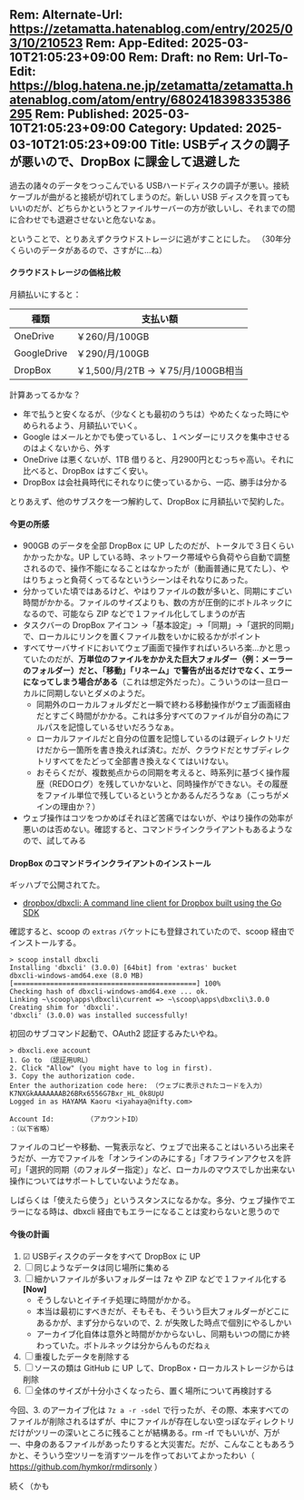 Rem: Alternate-Url: https://zetamatta.hatenablog.com/entry/2025/03/10/210523
Rem: App-Edited: 2025-03-10T21:05:23+09:00
Rem: Draft: no
Rem: Url-To-Edit: https://blog.hatena.ne.jp/zetamatta/zetamatta.hatenablog.com/atom/entry/6802418398335386295
Rem: Published: 2025-03-10T21:05:23+09:00
Category:
Updated: 2025-03-10T21:05:23+09:00
Title: USBディスクの調子が悪いので、DropBox に課金して退避した
---
過去の諸々のデータをつっこんでいる USBハードディスクの調子が悪い。接続ケーブルが曲がると接続が切れてしまうのだ。新しい USB ディスクを買ってもいいのだが、どちらかというとファイルサーバーの方が欲しいし、それまでの間に合わせでも退避させないと危ないなぁ。

ということで、とりあえずクラウドストレージに逃がすことにした。
（30年分くらいのデータがあるので、さすがに…ね）

#### クラウドストレージの価格比較

月額払いにすると：

| 種類 | 支払い額 
|-----|-----
| OneDrive | ￥260/月/100GB
| GoogleDrive | ￥290/月/100GB
| DropBox |￥1,500/月/2TB  → ￥75/月/100GB相当

計算あってるかな？

- 年で払うと安くなるが、（少なくとも最初のうちは）やめたくなった時にやめられるよう、月額払いでいく。
- Google はメールとかでも使っているし、１ベンダーにリスクを集中させるのはよくないから、外す
- OneDrive は悪くないが、1TB 借りると、月2900円とむっちゃ高い。それに比べると、DropBox はすごく安い。
- DropBox は会社員時代にそれなりに使っているから、一応、勝手は分かる

とりあえず、他のサブスクを一つ解約して、DropBox に月額払いで契約した。

#### 今更の所感

- 900GB のデータを全部 DropBox に UP したのだが、トータルで３日くらいかかったかな。UP している時、ネットワーク帯域やら負荷やら自動で調整されるので、操作不能になることはなかったが（動画普通に見てたし）、やはりちょっと負荷くってるなというシーンはそれなりにあった。
- 分かっていた頃ではあるけど、やはりファイルの数が多いと、同期にすごい時間がかかる。ファイルのサイズよりも、数の方が圧倒的にボトルネックになるので、可能なら ZIP などで１ファイル化してしまうのが吉
- タスクバーの DropBox アイコン →「基本設定」→「同期」→「選択的同期」で、ローカルにリンクを置くファイル数をいかに絞るかがポイント
- すべてサーバサイドにおいてウェブ画面で操作すればいろいろ楽…かと思っていたのだが、**万単位のファイルをかかえた巨大フォルダー（例：メーラーのフォルダー）だと、「移動」「リネーム」で警告が出るだけでなく、エラーになってしまう場合がある**（これは想定外だった）。こういうのは一旦ローカルに同期しないとダメのようだ。
    - 同期外のローカルフォルダだと一瞬で終わる移動操作がウェブ画面経由だとすごく時間がかかる。これは多分すべてのファイルが自分の為にフルパスを記憶しているせいだろうなぁ。
    - ローカルファイルだと自分の位置を記憶しているのは親ディレクトリだけだから一箇所を書き換えれば済む。だが、クラウドだとサブディレクトリすべてをたどって全部書き換えなくてはいけない。
    - おそらくだが、複数拠点からの同期を考えると、時系列に基づく操作履歴（REDOログ）を残していかないと、同時操作ができない。その履歴をファイル単位で残しているというとかあるんだろうなぁ（こっちがメインの理由か？）
- ウェブ操作はコツをつかめばそれほど苦痛ではないが、やはり操作の効率が悪いのは否めない。確認すると、コマンドラインクライアントもあるようなので、試してみる

#### DropBox のコマンドラインクライアントのインストール

ギッハブで公開されてた。

- [dropbox/dbxcli: A command line client for Dropbox built using the Go SDK](https://github.com/dropbox/dbxcli)

確認すると、scoop の `extras` バケットにも登録されていたので、scoop 経由でインストールする。

```
> scoop install dbxcli
Installing 'dbxcli' (3.0.0) [64bit] from 'extras' bucket
dbxcli-windows-amd64.exe (8.0 MB) [=============================================] 100%
Checking hash of dbxcli-windows-amd64.exe ... ok.
Linking ~\scoop\apps\dbxcli\current => ~\scoop\apps\dbxcli\3.0.0
Creating shim for 'dbxcli'.
'dbxcli' (3.0.0) was installed successfully!
```

初回のサブコマンド起動で、OAuth2 認証するみたいやね。

```
> dbxcli.exe account
1. Go to （認証用URL）
2. Click "Allow" (you might have to log in first).
3. Copy the authorization code.
Enter the authorization code here: （ウェブに表示されたコードを入力）K7NXGkAAAAAAAB26BRx6556G7Bxr_HL_0k8UpU
Logged in as HAYAMA Kaoru <iyahaya@nifty.com>

Account Id:        （アカウントID）
：（以下省略）
```

ファイルのコピーや移動、一覧表示など、ウェブで出来ることはいろいろ出来そうだが、一方でファイルを「オンラインのみにする」「オフラインアクセスを許可」「選択的同期（のフォルダー指定）」など、ローカルのマウスでしか出来ない操作についてはサポートしていないようだなぁ。

しばらくは「使えたら使う」というスタンスになるかな。多分、ウェブ操作でエラーになる時は、dbxcli 経由でもエラーになることは変わらないと思うので

#### 今後の計画

1. ☑ USBディスクのデータをすべて DropBox に UP
2. ☐ 同じようなデータは同じ場所に集める
3. ☐ 細かいファイルが多いフォルダーは 7z や ZIP などで１ファイル化する **[Now]**  
    - そうしないとイチイチ処理に時間がかかる。
    - 本当は最初にすべきだが、そもそも、そういう巨大フォルダーがどこにあるかが、まず分からないので、2. が失敗した時点で個別にやるしかい
    - アーカイブ化自体は意外と時間がかからないし、同期もいつの間にか終わっていた。ボトルネックは分からんものだねぇ
4. ☐ 重複したデータを削除する
5. ☐ ソースの類は GitHub に UP して、DropBox・ローカルストレージからは削除
6. ☐ 全体のサイズが十分小さくなったら、置く場所について再検討する

今回、3. のアーカイブ化は `7z a -r -sdel` で行ったが、その際、本来すべてのファイルが削除されるはずが、中にファイルが存在しない空っぽなディレクトリだけがツリーの深いところに残ることが結構ある。rm -rf でもいいが、万が一、中身のあるファイルがあったりすると大災害だ。だが、こんなこともあろうかと、そういう空ツリーを消すツールを作っておいてよかったわい（ https://github.com/hymkor/rmdirsonly ）

続く（かも